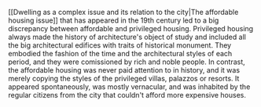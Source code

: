---
---

[[Dwelling as a complex issue and its relation to the city|The affordable housing issue]] that has appeared in the 19th century led to a big discrepancy between affordable and privileged housing. Privileged housing always made the history of architecture's object of study and included all the big architectural edifices with traits of historical monument. They embodied the fashion of the time and the architectural styles of each period, and they were comissioned by rich and noble people. In contrast, the affordable housing was never paid attention to in history, and it was merely copying the styles of the privileged villas, palazzos or resorts. It appeared spontaneously, was mostly vernacular, and was inhabited by the regular citizens from the city that couldn't afford more expensive houses.
